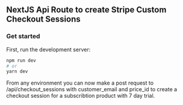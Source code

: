 ## NextJS Api Route to create Stripe Custom Checkout Sessions

### Get started

First, run the development server:


```bash
npm run dev
# or
yarn dev
```


From any environment you can now make a post request to /api/checkout_sessions with customer_email and price_id to create a checkout session for a subscribtion product with 7 day trial.
